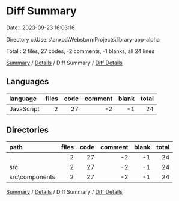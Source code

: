 # Diff Summary

Date : 2023-09-23 16:03:16

Directory c:\\Users\\anxoa\\WebstormProjects\\library-app-alpha

Total : 2 files,  27 codes, -2 comments, -1 blanks, all 24 lines

[Summary](results.md) / [Details](details.md) / Diff Summary / [Diff Details](diff-details.md)

## Languages
| language | files | code | comment | blank | total |
| :--- | ---: | ---: | ---: | ---: | ---: |
| JavaScript | 2 | 27 | -2 | -1 | 24 |

## Directories
| path | files | code | comment | blank | total |
| :--- | ---: | ---: | ---: | ---: | ---: |
| . | 2 | 27 | -2 | -1 | 24 |
| src | 2 | 27 | -2 | -1 | 24 |
| src\\components | 2 | 27 | -2 | -1 | 24 |

[Summary](results.md) / [Details](details.md) / Diff Summary / [Diff Details](diff-details.md)